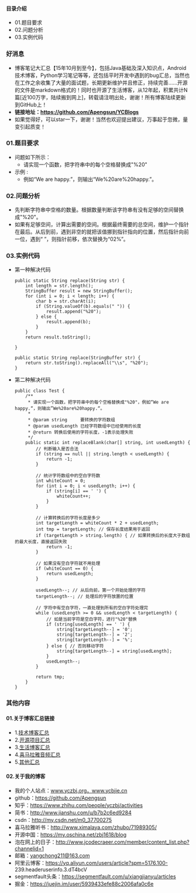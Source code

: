 #### 目录介绍
- 01.题目要求
- 02.问题分析
- 03.实例代码



### 好消息
- 博客笔记大汇总【15年10月到至今】，包括Java基础及深入知识点，Android技术博客，Python学习笔记等等，还包括平时开发中遇到的bug汇总，当然也在工作之余收集了大量的面试题，长期更新维护并且修正，持续完善……开源的文件是markdown格式的！同时也开源了生活博客，从12年起，积累共计N篇[近100万字，陆续搬到网上]，转载请注明出处，谢谢！所有博客陆续更新到GitHub上！
- **链接地址：https://github.com/Apengsun/YCBlogs**
- 如果觉得好，可以star一下，谢谢！当然也欢迎提出建议，万事起于忽微，量变引起质变！






### 01.题目要求
- 问题如下所示：
    - 请实现一个函数，把字符串中的每个空格替换成"%20"
- 示例 :
    - 例如“We are happy.”，则输出“We%20are%20happy.”。




### 02.问题分析
- 先判断字符串中空格的数量。根据数量判断该字符串有没有足够的空间替换成"%20"。
- 如果有足够空间，计算出需要的空间。根据最终需要的总空间，维护一个指针在最后。从后到前，遇到非空的就把该值挪到指针指向的位置，然后指针向前一位，遇到“ ”，则指针前移，依次替换为“02%”。


### 03.实例代码
- 第一种解决代码
    ```
    public static String replace(String str) {
        int length = str.length();
        StringBuffer result = new StringBuffer();
        for (int i = 0; i < length; i++) {
            char b = str.charAt(i);
            if (String.valueOf(b).equals(" ")) {
                result.append("%20");
            } else {
                result.append(b);
            }
        }
        return result.toString();
    
    }
    
    public static String replace(StringBuffer str) {
        return str.toString().replaceAll("\\s", "%20");
    }
    ```
- 第二种解决代码
    ```
    public class Test {  
        /** 
         * 请实现一个函数，把字符串中的每个空格替换成"%20"，例如“We are happy.“，则输出”We%20are%20happy.“。 
         * 
         * @param string     要转换的字符数组 
         * @param usedLength 已经字符数组中已经使用的长度 
         * @return 转换后使用的字符长度，-1表示处理失败 
         */  
        public static int replaceBlank(char[] string, int usedLength) {  
            // 判断输入是否合法  
            if (string == null || string.length < usedLength) {  
                return -1;  
            }  
      
            // 统计字符数组中的空白字符数  
            int whiteCount = 0;  
            for (int i = 0; i < usedLength; i++) {  
                if (string[i] == ' ') {  
                    whiteCount++;  
                }  
            }  
      
            // 计算转换后的字符长度是多少  
            int targetLength = whiteCount * 2 + usedLength;  
            int tmp = targetLength; // 保存长度结果用于返回  
            if (targetLength > string.length) { // 如果转换后的长度大于数组的最大长度，直接返回失败  
                return -1;  
            }  
      
            // 如果没有空白字符就不用处理  
            if (whiteCount == 0) {  
                return usedLength;  
            }  
      
            usedLength--; // 从后向前，第一个开始处理的字符  
            targetLength--; // 处理后的字符放置的位置  
      
            // 字符中有空白字符，一直处理到所有的空白字符处理完  
            while (usedLength >= 0 && usedLength < targetLength) {  
                // 如是当前字符是空白字符，进行"%20"替换  
                if (string[usedLength] == ' ') {  
                    string[targetLength--] = '0';  
                    string[targetLength--] = '2';  
                    string[targetLength--] = '%';  
                } else { // 否则移动字符  
                    string[targetLength--] = string[usedLength];  
                }  
                usedLength--;  
            }  
      
            return tmp;  
        }  
    }  
    ```





### 其他内容
#### 01.关于博客汇总链接
- 1.[技术博客汇总](https://www.jianshu.com/p/614cb839182c)
- 2.[开源项目汇总](https://blog.csdn.net/m0_37700275/article/details/80863574)
- 3.[生活博客汇总](https://blog.csdn.net/m0_37700275/article/details/79832978)
- 4.[喜马拉雅音频汇总](https://www.jianshu.com/p/f665de16d1eb)
- 5.[其他汇总](https://www.jianshu.com/p/53017c3fc75d)



#### 02.关于我的博客
- 我的个人站点：www.yczbj.org，www.ycbjie.cn
- github：https://github.com/Apengsun
- 知乎：https://www.zhihu.com/people/yczbj/activities
- 简书：http://www.jianshu.com/u/b7b2c6ed9284
- csdn：http://my.csdn.net/m0_37700275
- 喜马拉雅听书：http://www.ximalaya.com/zhubo/71989305/
- 开源中国：https://my.oschina.net/zbj1618/blog
- 泡在网上的日子：http://www.jcodecraeer.com/member/content_list.php?channelid=1
- 邮箱：yangchong211@163.com
- 阿里云博客：https://yq.aliyun.com/users/article?spm=5176.100- 239.headeruserinfo.3.dT4bcV
- segmentfault头条：https://segmentfault.com/u/xiangjianyu/articles
- 掘金：https://juejin.im/user/5939433efe88c2006afa0c6e










